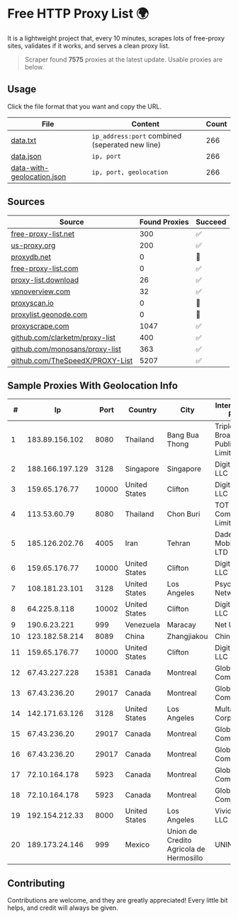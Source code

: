
# Free HTTP Proxy List 🌍

It is a lightweight project that, every 10 minutes, scrapes lots of free-proxy sites, validates if it works, and serves a clean proxy list.


> Scraper found **7575** proxies at the latest update. Usable proxies are below.

## Usage

Click the file format that you want and copy the URL.


|File|Content|Count|
|----|-------|-----|
|[data.txt](https://raw.githubusercontent.com/themiralay/Proxy-List-World/master/data.txt)|`ip_address:port` combined (seperated new line)|266|
|[data.json](https://raw.githubusercontent.com/themiralay/Proxy-List-World/master/data.json)|`ip, port`|266|
|[data-with-geolocation.json](https://raw.githubusercontent.com/themiralay/Proxy-List-World/master/data-with-geolocation.json)|`ip, port, geolocation`|266|

## Sources

|Source|Found Proxies|Succeed|
|------|-------------|-------|
|[free-proxy-list.net](https://free-proxy-list.net)|300|✅|
|[us-proxy.org](https://www.us-proxy.org)|200|✅|
|[proxydb.net](http://proxydb.net)|0|🚫|
|[free-proxy-list.com](https://free-proxy-list.com/?page=&port=&type%5B%5D=http&type%5B%5D=https&up_time=0&search=Search)|0|✅|
|[proxy-list.download](https://www.proxy-list.download/HTTP)|26|✅|
|[vpnoverview.com](https://vpnoverview.com/privacy/anonymous-browsing/free-proxy-servers)|32|✅|
|[proxyscan.io](https://www.proxyscan.io)|0|🚫|
|[proxylist.geonode.com](https://proxylist.geonode.com/api/proxy-list?limit=300&page=1&sort_by=lastChecked&sort_type=desc&protocols=http,https)|0|🚫|
|[proxyscrape.com](https://api.proxyscrape.com/v2/?request=displayproxies&protocol=http&timeout=10000&country=all&ssl=all&anonymity=all)|1047|✅|
|[github.com/clarketm/proxy-list](https://raw.githubusercontent.com/clarketm/proxy-list/master/proxy-list-raw.txt)|400|✅|
|[github.com/monosans/proxy-list](https://raw.githubusercontent.com/monosans/proxy-list/main/proxies/http.txt)|363|✅|
|[github.com/TheSpeedX/PROXY-List](https://raw.githubusercontent.com/TheSpeedX/PROXY-List/master/http.txt)|5207|✅|


## Sample Proxies With Geolocation Info

|#|Ip|Port|Country|City|Internet Service Provider|
|-|--|----|-------|----|-------------------------|
|1|183.89.156.102|8080|Thailand|Bang Bua Thong|Triple T Broadband Public Company Limited|
|2|188.166.197.129|3128|Singapore|Singapore|DigitalOcean, LLC|
|3|159.65.176.77|10000|United States|Clifton|DigitalOcean, LLC|
|4|113.53.60.79|8080|Thailand|Chon Buri|TOT Public Company Limited|
|5|185.126.202.76|4005|Iran|Tehran|Dade Pardazi Mobinhost Co LTD|
|6|159.65.176.77|10000|United States|Clifton|DigitalOcean, LLC|
|7|108.181.23.101|3128|United States|Los Angeles|Psychz Networks|
|8|64.225.8.118|10002|United States|Clifton|DigitalOcean, LLC|
|9|190.6.23.221|999|Venezuela|Maracay|Net Uno|
|10|123.182.58.214|8089|China|Zhangjiakou|China Telecom|
|11|159.65.176.77|10000|United States|Clifton|DigitalOcean, LLC|
|12|67.43.227.228|15381|Canada|Montreal|GloboTech Communications|
|13|67.43.236.20|29017|Canada|Montreal|GloboTech Communications|
|14|142.171.63.126|3128|United States|Los Angeles|Multacom Corporation|
|15|67.43.236.20|29017|Canada|Montreal|GloboTech Communications|
|16|67.43.236.20|29017|Canada|Montreal|GloboTech Communications|
|17|72.10.164.178|5923|Canada|Montreal|GloboTech Communications|
|18|72.10.164.178|5923|Canada|Montreal|GloboTech Communications|
|19|192.154.212.33|8000|United States|Los Angeles|Vivid-hosting LLC|
|20|189.173.24.146|999|Mexico|Union de Credito Agricola de Hermosillo|UNINET|



## Contributing

Contributions are welcome, and they are greatly appreciated! Every
little bit helps, and credit will always be given.

